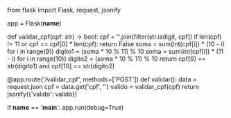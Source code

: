 from flask import Flask, request, jsonify

app = Flask(__name__)

def validar_cpf(cpf: str) -> bool:
    cpf = ''.join(filter(str.isdigit, cpf))
    if len(cpf) != 11 or cpf == cpf[0] * len(cpf):
        return False
    soma = sum(int(cpf[i]) * (10 - i) for i in range(9))
    digito1 = (soma * 10 % 11) % 10
    soma = sum(int(cpf[i]) * (11 - i) for i in range(10))
    digito2 = (soma * 10 % 11) % 10
    return cpf[9] == str(digito1) and cpf[10] == str(digito2)

@app.route('/validar_cpf', methods=['POST'])
def validar():
    data = request.json
    cpf = data.get('cpf', '')
    valido = validar_cpf(cpf)
    return jsonify({'valido': valido})

if __name__ == '__main__':
    app.run(debug=True)
